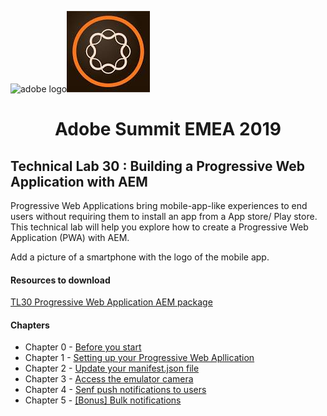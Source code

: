 <img src="chapters/images/adobe-logo.jpeg" style="text-align:left" alt="adobe logo" /><img src="chapters/images/aem-logo.jpeg" style="text-align:right" alt="aem logo" />
<h1 style="text-align:center" > Adobe Summit EMEA 2019  </h1> 
  
## Technical Lab 30 : Building a Progressive Web Application with AEM

Progressive Web Applications bring mobile-app-like experiences to end users without requiring them to install an app from a App store/ Play store.
This technical lab will help you explore how to create a Progressive Web Application (PWA) with AEM.
 
 Add a picture of a smartphone with the logo of the mobile app.
 
#### Resources to download

[TL30 Progressive Web Application AEM package](/tools/starter.zip)

#### Chapters
- Chapter 0 - [Before you start](/chapters/chapter-0.md)
- Chapter 1 - [Setting up your Progressive Web Apllication](/chapters/chapter-1.md)
- Chapter 2 - [Update your manifest.json file](/chapters/chapter-2.md)
- Chapter 3 - [Access the emulator camera](/chapters/chapter-3.md)
- Chapter 4 - [Senf push notifications to users](/chapters/chapter-4.md)
- Chapter 5 - [[Bonus] Bulk notifications ](/chapters/chapter-5.md)
